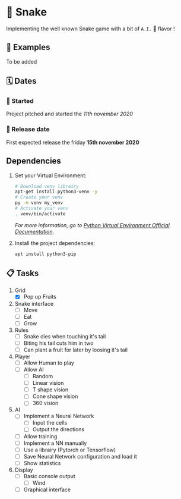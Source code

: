 # :snake: Snake

Implementing the well known Snake game with a bit of `A.I.` :robot: flavor !

## :tada: Examples

To be added

## :spiral_calendar: Dates

### :rocket: Started 
Project pitched and started the _11th november 2020_

### :dart: Release date 
First expected release the friday **15th november 2020** 


## Dependencies
1. Set your Virtual Environment:

    ``` bash
    # Download venv librairy
    apt-get install python3-venv -y
    # Create your venv
    py -m venv my_venv
    # Activate your venv
    . venv/bin/activate
    ```
    
    _For more information, go to [Python Virtual Environment Official Documentation](https://docs.python.org/3/library/venv.html)._

1. Install the project dependencies:

    ``` bash
    apt install python3-pip
    ```

## :clipboard: Tasks

1. Grid
    - [x] Pop up Fruits

1. Snake interface 
    - [ ] Move  
    - [ ] Eat 
    - [ ] Grow 
 
1. Rules 
    - [ ] Snake dies when touching it's tail
    - [ ] Biting his tail cuts him in two
    - [ ] Can plant a fruit for later by loosing it's tail 

1. Player
    - [ ] Allow Human to play
    - [ ] Allow AI
        - [ ] Random
        - [ ] Linear vision 
        - [ ] T shape vision
        - [ ] Cone shape vision
        - [ ] 360 vision

1. AI 
    - [ ] Implement a Neural Network
        - [ ] Input the cells
        - [ ] Output the directions
    - [ ] Allow training 
    - [ ] Implement a NN manually
    - [ ] Use a librairy (Pytorch or Tensorflow)
    - [ ] Save Neural Network configuration and load it 
    - [ ] Show statistics
 
1. Display
    - [ ] Basic console output
        - [ ] Wind
    - [ ] Graphical interface
